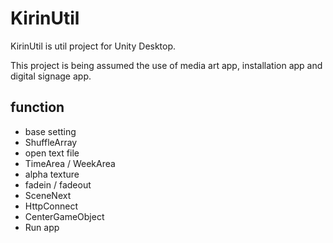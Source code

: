 # KirinUtil
KirinUtil is util project for Unity Desktop.

This project is being assumed the use of media art app, installation app and digital signage app.


## function
* base setting
* ShuffleArray
* open text file
* TimeArea / WeekArea
* alpha texture
* fadein / fadeout
* SceneNext
* HttpConnect
* CenterGameObject
* Run app